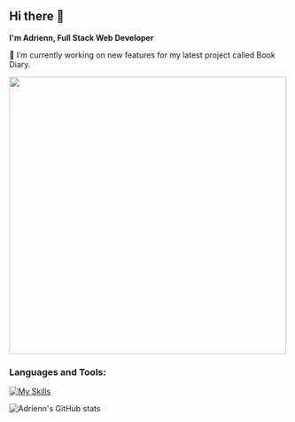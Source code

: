 ## Hi there 👋

**I'm Adrienn, Full Stack Web Developer**

🔭 I’m currently working on new features for my latest project called Book Diary.

<img src="https://github.com/Anmol-Baranwal/Cool-GIFs-For-GitHub/assets/74038190/7d484dc9-68a9-4ee6-a767-aea59035c12d" width="500">

### Languages and Tools:

[![My Skills](https://skillicons.dev/icons?i=js,html,css,tailwind,react,vue,pinia,python,nodejs,ts,postgres,vite,vitest,jest,git,docker,nextjs)](https://skillicons.dev)

![Adrienn's GitHub stats](https://github-readme-stats.vercel.app/api?username=x-adri-x&show_icons=true&theme=radical)

<!--
**x-adri-x/x-adri-x** is a ✨ _special_ ✨ repository because its `README.md` (this file) appears on your GitHub profile.

Here are some ideas to get you started:

- 🔭 I’m currently working on ...
- 🌱 I’m currently learning ...
- 👯 I’m looking to collaborate on ...
- 🤔 I’m looking for help with ...
- 💬 Ask me about ...
- 📫 How to reach me: ...
- 😄 Pronouns: ...
- ⚡ Fun fact: ...
-->
